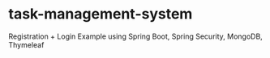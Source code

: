 # task-management-system
Registration + Login Example using Spring Boot, Spring Security, MongoDB, Thymeleaf
